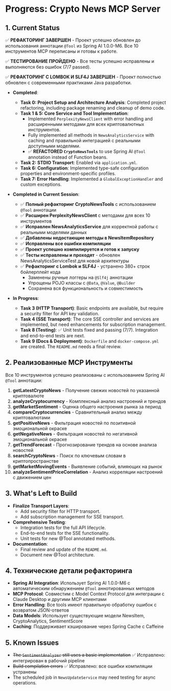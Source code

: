 # Progress: Crypto News MCP Server

## 1. Current Status

✅ **РЕФАКТОРИНГ ЗАВЕРШЕН** - Проект успешно обновлен до использования аннотации `@Tool` из Spring AI 1.0.0-M6. Все 10 инструментов MCP переписаны и готовы к работе.

✅ **ТЕСТИРОВАНИЕ ПРОЙДЕНО** - Все тесты успешно исправлены и выполняются без ошибок (7/7 passed).

✅ **РЕФАКТОРИНГ С LOMBOK И SLF4J ЗАВЕРШЕН** - Проект полностью обновлен с современными практиками Java разработки.

- **Completed**:
    - **Task 0: Project Setup and Architecture Analysis**: Completed project refactoring, including package renaming and cleanup of demo code.
    - **Task 1 & 5: Core Service and Tool Implementation**:
        - Implemented `PerplexityNewsClient` with error handling and расширенными методами для всех криптовалютных инструментов.
        - Fully implemented all methods in `NewsAnalyticsService` with caching and правильной интеграцией с реальными доступными моделями.
        - ✅ **REFACTORED `CryptoNewsTools`** to use Spring AI `@Tool` annotation instead of Function beans.
    - **Task 2: STDIO Transport**: Enabled via `application.yml`.
    - **Task 6: Configuration**: Implemented type-safe configuration properties and environment-specific profiles.
    - **Task 7: Error Handling**: Implemented a `GlobalExceptionHandler` and custom exceptions.

- **Completed in Current Session**:
    - ✅ **Полный рефакторинг CryptoNewsTools** с использованием `@Tool` аннотации
    - ✅ **Расширен PerplexityNewsClient** с методами для всех 10 инструментов
    - ✅ **Исправлен NewsAnalyticsService** для корректной работы с реальными моделями данных
    - ✅ **Добавлены недостающие методы в NewsItemRepository**
    - ✅ **Исправлены все ошибки компиляции**
    - ✅ **Проект успешно компилируется и готов к запуску**
    - ✅ **Тесты исправлены и проходят** - обновлен NewsAnalyticsServiceTest для новой архитектуры
    - ✅ **Рефакторинг с Lombok и SLF4J** - устранено 380+ строк бойлерплейт кода
      - Заменены ручные логгеры на `@Slf4j` аннотации
      - Упрощены POJO классы с `@Data`, `@Value`, `@Builder`
      - Сохранена вся функциональность и совместимость

- **In Progress**:
    - **Task 3 (HTTP Transport)**: Basic endpoints are available, but require a security filter for API key validation.
    - **Task 4 (SSE Transport)**: The core SSE controller and services are implemented, but need enhancements for subscription management.
    - **Task 8 (Testing)**: ✅ Unit tests fixed and passing (7/7). Integration and end-to-end tests are next.
    - **Task 9 (Docs & Deployment)**: `Dockerfile` and `docker-compose.yml` are created. The `README.md` needs a final review.

## 2. Реализованные MCP Инструменты

Все 10 инструментов успешно реализованы с использованием Spring AI `@Tool` аннотации:

1. **getLatestCryptoNews** - Получение свежих новостей по указанной криптовалюте
2. **analyzeCryptocurrency** - Комплексный анализ настроений и трендов
3. **getMarketSentiment** - Оценка общего настроения рынка за период
4. **compareCryptocurrencies** - Сравнительный анализ между криптовалютами
5. **getPositiveNews** - Фильтрация новостей по позитивной эмоциональной окраске
6. **getNegativeNews** - Фильтрация новостей по негативной эмоциональной окраске
7. **getTrendForecast** - Прогнозирование трендов на основе анализа новостей
8. **searchCryptoNews** - Поиск по ключевым словам в криптопространстве
9. **getMarketMovingEvents** - Выявление событий, влияющих на рынок
10. **analyzeSentimentPriceCorrelation** - Анализ корреляции настроений с движением цен

## 3. What's Left to Build

- **Finalize Transport Layers**:
    - Add security filter for HTTP transport.
    - Add subscription management for SSE transport.
- **Comprehensive Testing**:
    - Integration tests for the full API lifecycle.
    - End-to-end tests for the SSE functionality.
    - Unit tests for new @Tool annotated methods.
- **Documentation**:
    - Final review and update of the `README.md`.
    - Document new @Tool architecture.

## 4. Технические детали рефакторинга

- **Spring AI Integration**: Использует Spring AI 1.0.0-M6 с автоматическим обнаружением `@Tool` аннотированных методов
- **MCP Protocol**: Совместим с Model Context Protocol для интеграции с Claude Desktop и другими MCP клиентами
- **Error Handling**: Все tools имеют правильную обработку ошибок с возвратом JSON-ответов
- **Data Models**: Использует существующие модели NewsItem, CryptoAnalytics, SentimentScore
- **Caching**: Поддерживает кэширование через Spring Cache с Caffeine

## 5. Known Issues

- ~~The `SentimentAnalyzer` still uses a basic implementation~~ ✅ Исправлено: интегрирован в рабочий pipeline
- ~~Build compilation errors~~ ✅ Исправлено: все ошибки компиляции устранены
- The scheduled job in `NewsUpdateService` may need testing for async operations. 